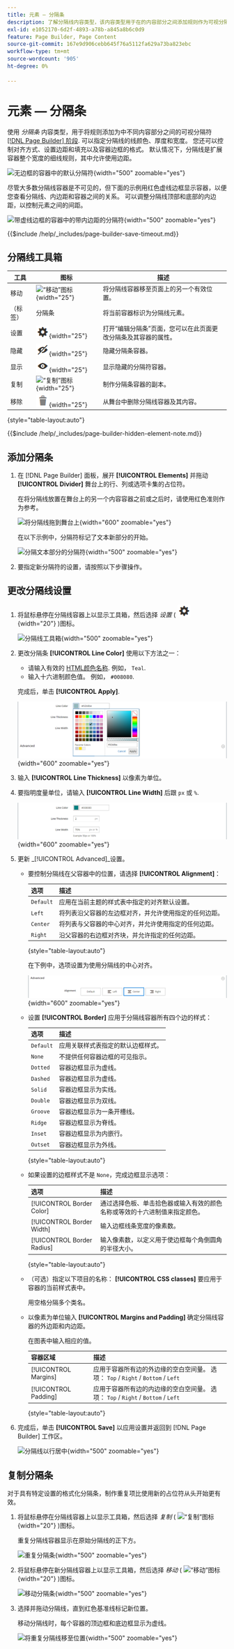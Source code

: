 ```yaml
---
title: 元素 — 分隔条
description: 了解分隔线内容类型，该内容类型用于在的内容部分之间添加规则作为可视分隔线。 [!DNL Page Builder] 暂存。
exl-id: e1052170-6d2f-4893-a78b-a845a8b6c0d9
feature: Page Builder, Page Content
source-git-commit: 167e9d906cebb645f76a5112fa629a73ba823ebc
workflow-type: tm+mt
source-wordcount: '905'
ht-degree: 0%

---
```


# 元素 — 分隔条

使用 _分隔条_ 内容类型，用于将规则添加为中不同内容部分之间的可视分隔符 [[!DNL Page Builder] 阶段](workspace.md#stage). 可以指定分隔线的线颜色、厚度和宽度。 您还可以控制对齐方式、设置边距和填充以及容器边框的格式。 默认情况下，分隔线是扩展容器整个宽度的细线规则，其中允许使用边距。

![无边框的容器中的默认分隔符](./assets/pb-elements-divider-default.png){width="500" zoomable="yes"}

尽管大多数分隔线容器是不可见的，但下面的示例用红色虚线边框显示容器，以便您查看分隔线、内边距和容器之间的关系。 可以调整分隔线顶部和底部的内边距，以控制元素之间的间距。

![带虚线边框的容器中的带内边距的分隔符](./assets/pb-elements-divider-default-border-dashed.png){width="500" zoomable="yes"}

{{$include /help/_includes/page-builder-save-timeout.md}}

## 分隔线工具箱

| 工具 | 图标 | 描述 |
| ---- | --------------------| ------------|
| 移动 | ![“移动”图标](./assets/pb-icon-move.png){width="25"} | 将分隔线容器移至页面上的另一个有效位置。 |
| （标签） | 分隔条 | 将当前容器标识为分隔线元素。 |
| 设置 | ![“设置”图标](./assets/pb-icon-settings.png){width="25"} | 打开“编辑分隔条”页面，您可以在此页面更改分隔条及其容器的属性。 |
| 隐藏 | ![“隐藏”图标](./assets/pb-icon-hide.png){width="25"} | 隐藏分隔条容器。 |
| 显示 | ![显示图标](./assets/pb-icon-show.png){width="25"} | 显示隐藏的分隔符容器。 |
| 复制 | ![“复制”图标](./assets/pb-icon-duplicate.png){width="25"} | 制作分隔条容器的副本。 |
| 移除 | ![“删除”图标](./assets/pb-icon-remove.png){width="25"} | 从舞台中删除分隔线容器及其内容。 |

{style="table-layout:auto"}

{{$include /help/_includes/page-builder-hidden-element-note.md}}

## 添加分隔条

1. 在 [!DNL Page Builder] 面板，展开 **[!UICONTROL Elements]** 并拖动 **[!UICONTROL Divider]** 舞台上的行、列或选项卡集的占位符。

   在将分隔线放置在舞台上的另一个内容容器之前或之后时，请使用红色准则作为参考。

   ![将分隔线拖到舞台上](./assets/pb-elements-divider-drag.png){width="600" zoomable="yes"}

   在以下示例中，分隔符标记了文本新部分的开始。

   ![分隔文本部分的分隔符](./assets/pb-elements-dividers-multiple-text-row.png){width="500" zoomable="yes"}

1. 要指定新分隔符的设置，请按照以下步骤操作。

## 更改分隔线设置

1. 将鼠标悬停在分隔线容器上以显示工具箱，然后选择 _设置_ ( ![“设置”图标](./assets/pb-icon-settings.png){width="20"} )图标。

   ![分隔线工具箱](./assets/pb-elements-divider-toolbox.png){width="500" zoomable="yes"}

1. 更改分隔条 **[!UICONTROL Line Color]** 使用以下方法之一：

   - 请输入有效的 [HTML颜色名称][1]. 例如， `Teal`.
   - 输入十六进制颜色值。 例如， `#008080`.

   完成后，单击 **[!UICONTROL Apply]**.

   ![设置线条颜色](./assets/pb-elements-divider-settings-line-color.png){width="600" zoomable="yes"}

1. 输入 **[!UICONTROL Line Thickness]** 以像素为单位。

1. 要指明度量单位，请输入 **[!UICONTROL Line Width]** 后跟 `px` 或 `%`.

   ![设置线条颜色、粗细和宽度](./assets/pb-elements-divider-settings-line-color-thickness-width.png){width="600" zoomable="yes"}

1. 更新 _[!UICONTROL Advanced]_设置。

   - 要控制分隔线在父容器中的位置，请选择 **[!UICONTROL Alignment]**：

     | 选项 | 描述 |
     | ------ | ----------- |
     | `Default` | 应用在当前主题的样式表中指定的对齐默认设置。 |
     | `Left` | 将列表沿父容器的左边框对齐，并允许使用指定的任何边距。 |
     | `Center` | 将列表与父容器的中心对齐，并允许使用指定的任何边距。 |
     | `Right` | 沿父容器的右边框对齐块，并允许指定的任何边距。 |

     {style="table-layout:auto"}

     在下例中，选项设置为使用分隔线的中心对齐。

     ![具有中心对齐的分隔器](./assets/pb-elements-divider-settings-advanced-alignment-center.png){width="600" zoomable="yes"}

   - 设置 **[!UICONTROL Border]** 应用于分隔线容器所有四个边的样式：

     | 选项 | 描述 |
     | ------ | ----------- |
     | `Default` | 应用关联样式表指定的默认边框样式。 |
     | `None` | 不提供任何容器边框的可见指示。 |
     | `Dotted` | 容器边框显示为虚线。 |
     | `Dashed` | 容器边框显示为虚线。 |
     | `Solid` | 容器边框显示为实线。 |
     | `Double` | 容器边框显示为双线。 |
     | `Groove` | 容器边框显示为一条开槽线。 |
     | `Ridge` | 容器边框显示为脊线。 |
     | `Inset` | 容器边框显示为内嵌行。 |
     | `Outset` | 容器边框显示为外线。 |

     {style="table-layout:auto"}

   - 如果设置的边框样式不是 `None`，完成边框显示选项：

     | 选项 | 描述 |
     | ------ |------------ |
     | [!UICONTROL Border Color] | 通过选择色板、单击拾色器或输入有效的颜色名称或等效的十六进制值来指定颜色。 |
     | [!UICONTROL Border Width] | 输入边框线条宽度的像素数。 |
     | [!UICONTROL Border Radius] | 输入像素数，以定义用于使边框每个角倒圆角的半径大小。 |

     {style="table-layout:auto"}

   - （可选）指定以下项目的名称： **[!UICONTROL CSS classes]** 要应用于容器的当前样式表中。

     用空格分隔多个类名。

   - 以像素为单位输入 **[!UICONTROL Margins and Padding]** 确定分隔线容器的外边距和内边距。

     在图表中输入相应的值。

     | 容器区域 | 描述 |
     | -------------- | ----------- |
     | [!UICONTROL Margins] | 应用于容器所有边的外边缘的空白空间量。 选项： `Top` / `Right` / `Bottom` / `Left` |
     | [!UICONTROL Padding] | 应用于容器所有边的内边缘的空白空间量。 选项： `Top` / `Right` / `Bottom` / `Left` |

     {style="table-layout:auto"}

1. 完成后，单击 **[!UICONTROL Save]** 以应用设置并返回到 [!DNL Page Builder] 工作区。

   ![分隔线以行居中](./assets/pb-elements-divider-settings-2px-centered.png){width="500" zoomable="yes"}

## 复制分隔条

对于具有特定设置的格式化分隔条，制作重复项比使用新的占位符从头开始更有效。

1. 将鼠标悬停在分隔线容器上以显示工具箱，然后选择 _复制_ ( ![“复制”图标](./assets/pb-icon-duplicate.png){width="20"} )图标。

   重复分隔线容器显示在原始分隔线的正下方。

   ![重复分隔条](./assets/pb-elements-divider-duplicate.png){width="500" zoomable="yes"}

1. 将鼠标悬停在新分隔线容器上以显示工具箱，然后选择 _移动_ ( ![“移动”图标](./assets/pb-icon-move.png){width="20"} )图标。

   ![移动分隔条](./assets/pb-elements-divider-move.png){width="500" zoomable="yes"}

1. 选择并拖动分隔线，直到红色基准线标记新位置。

   移动分隔线时，每个容器的顶边框和底边框显示为虚线。

   ![将重复分隔线移至位置](./assets/pb-elements-divider-move-guideline.png){width="500" zoomable="yes"}

[1]: https://en.wikipedia.org/wiki/Web_colors
